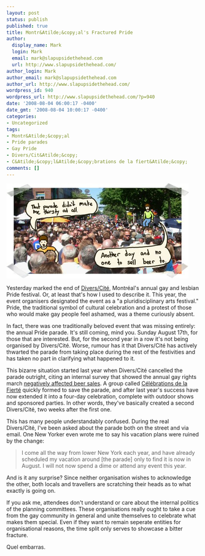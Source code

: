```yaml
---
layout: post
status: publish
published: true
title: Montr&Atilde;&copy;al's Fractured Pride
author:
  display_name: Mark
  login: Mark
  email: mark@slapupsidethehead.com
  url: http://www.slapupsidethehead.com/
author_login: Mark
author_email: mark@slapupsidethehead.com
author_url: http://www.slapupsidethehead.com/
wordpress_id: 940
wordpress_url: http://www.slapupsidethehead.com/?p=940
date: '2008-08-04 06:00:17 -0400'
date_gmt: '2008-08-04 10:00:17 -0400'
categories:
- Uncategorized
tags:
- Montr&Atilde;&copy;al
- Pride parades
- Gay Pride
- Divers/Cit&Atilde;&copy;
- C&Atilde;&copy;l&Atilde;&copy;brations de la fiert&Atilde;&copy;
comments: []
---
```

![](/wp-content/media/2008/08/after-montreal-pride.jpg "This photo may have been altered. The contrast has been improved.")

Yesterday marked the end of [Divers/Cité](http://www.diverscite.org/2008/anglais/index.htm "It's a pun. Get it?"), Montréal's annual gay and lesbian Pride festival. Or, at least that's how I used to describe it. This year, the event organisers designated the event as a "a pluridisciplinary arts festival." Pride, the traditional symbol of cultural celebration and a protest of those who would make gay people feel ashamed, was a theme curiously absent.

In fact, there was one traditionally beloved event that was missing entirely: the annual Pride parade. It's still coming, mind you. Sunday August 17th, for those that are interested. But, for the second year in a row it's not being organised by Divers/Cité. Worse, rumour has it that Divers/Cité has actively thwarted the parade from taking place during the rest of the festivities and has taken no part in clarifying what happened to it.

This bizarre situation started last year when Divers/Cité cancelled the parade outright, citing an internal survey that showed the annual gay rights march [negatively affected beer sales](http://www.slapupsidethehead.com/2007/06/montreals-pride-parade/ "Rights are less important than beer, I guess."). A group called [Célébrations de la Fierté](http://www.fiertemontrealpride.com/home.htm "That's Pride Celebrations") quickly formed to save the parade, and after last year's success have now extended it into a four-day celebration, complete with outdoor shows and sponsored parties. In other words, they've basically created a second Divers/Cité, two weeks after the first one.

This has many people understandably confused. During the real Divers/Cité, I've been asked about the parade both on the street and via email. One New Yorker even wrote me to say his vacation plans were ruined by the change:

> I come all the way from lower New York each year, and have already scheduled my vacation around [the parade] only to find it is now in August.  I will not now spend a dime or attend any event this year.

And is it any surprise? Since neither organisation wishes to acknowledge the other, both locals and travellers are scratching their heads as to what exactly is going on.

If you ask me, attendees don't understand or care about the internal politics of the planning committees. These organisations really ought to take a cue from the gay community in general and unite themselves to celebrate what makes them special. Even if they want to remain seperate entities for organisational reasons, the time split only serves to showcase a bitter fracture.

Quel embarras.

